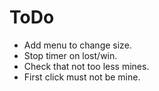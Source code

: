 # ToDo

- Add menu to change size.
- Stop timer on lost/win.
- Check that not too less mines.
- First click must not be mine.
